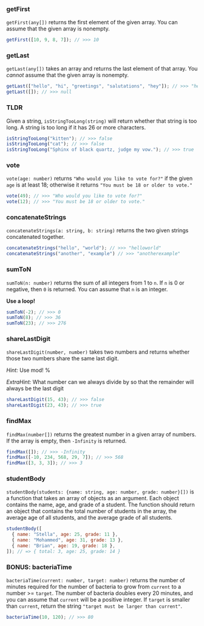 ### getFirst

`getFirst(any[])` returns the first element of the given array. You can assume that the given array is nonempty.

```js
getFirst([10, 9, 8, 7]); // >>> 10
```
### getLast

`getLast(any[])` takes an array and returns the last element of that array. You _cannot_ assume that the given array is nonempty.

```js
getLast(["hello", "hi", "greetings", "salutations", "hey"]); // >>> "hey"
getLast([]); // >>> null
```

### TLDR

Given a string, `isStringTooLong(string)` will return whether that string is too long. A string is too long if it has 26 or more characters.

```js
isStringTooLong("kitten"); // >>> false
isStringTooLong("cat"); // >>> false
isStringTooLong("Sphinx of black quartz, judge my vow."); // >>> true
```

### vote

`vote(age: number)` returns `"Who would you like to vote for?"` if the given `age` is at least 18; otherwise it returns `"You must be 18 or older to vote."`

```js
vote(49); // >>> "Who would you like to vote for?"
vote(12); // >>> "You must be 18 or older to vote."
```

### concatenateStrings

`concatenateStrings(a: string, b: string)` returns the two given strings concatenated together.

```js
concatenateStrings("hello", "world"); // >>> "helloworld"
concatenateStrings("another", "example") // >>> "anotherexample"
```

### sumToN

`sumToN(n: number)` returns the sum of all integers from 1 to `n`. If `n` is 0 or negative, then `0` is returned. You can assume that `n` is an integer.

**Use a loop!**

```js
sumToN(-2); // >>> 0
sumToN(8); // >>> 36
sumToN(23); // >>> 276
```

### shareLastDigit

`shareLastDigit(number, number)` takes two numbers and returns whether those two numbers share the same last digit.

_Hint:_ Use mod! %

_ExtraHint:_ What number can we always divide by so that the remainder will always be the last digit

```js
shareLastDigit(15, 43); // >>> false
shareLastDigit(23, 43); // >>> true
```

### findMax

`findMax(number[])` returns the greatest number in a given array of numbers. If the array is empty, then `-Infinity` is returned.

```js
findMax([]); // >>> -Infinity
findMax([-10, 234, 568, 29, 7]); // >>> 568
findMax([3, 3, 3]); // >>> 3
```

### studentBody

`studentBody(students: {name: string, age: number, grade: number}[])` is a function that takes an array of objects as an argument. Each object contains the name, age, and grade of a student. The function should return an object that contains the total number of students in the array, the average age of all students, and the average grade of all students.

```js
studentBody([
  { name: "Stella", age: 25, grade: 11 },
  { name: "Mohammed", age: 31, grade: 13 },
  { name: "Brian", age: 19, grade: 18 },
]); // => { total: 3, age: 25, grade: 14 }
```


### BONUS: bacteriaTime

`bacteriaTime(current: number, target: number)` returns the number of minutes required for the number of bacteria to grow from `current` to a number >= `target`. The number of bacteria doubles every 20 minutes, and you can assume that `current` will be a positive integer. If `target` is smaller than `current`, return the string `"target must be larger than current"`.

```js
bacteriaTime(10, 120); // >>> 80
```

